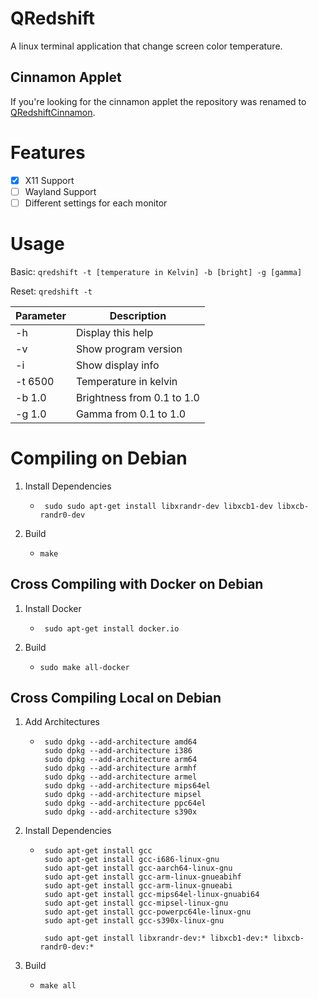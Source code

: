 QRedshift
===
A linux terminal application that change screen color temperature.

## Cinnamon Applet

If you're looking for the cinnamon applet the repository was renamed
to [QRedshiftCinnamon](https://github.com/raphaelquintao/QRedshiftCinnamon).

# Features

- [x] X11 Support
- [ ] Wayland Support
- [ ] Different settings for each monitor

# Usage

Basic: `qredshift -t [temperature in Kelvin] -b [bright] -g [gamma]`

Reset: `qredshift -t`

| Parameter | Description                |
|-----------|----------------------------|
| -h        | Display this help          |
| -v        | Show program version       |
| -i        | Show display info          |
| -t 6500   | Temperature in kelvin      |
| -b 1.0    | Brightness from 0.1 to 1.0 |
| -g 1.0    | Gamma from 0.1 to 1.0      |

# Compiling on Debian
1. Install Dependencies
   * ```shell
      sudo sudo apt-get install libxrandr-dev libxcb1-dev libxcb-randr0-dev 
     ```
2. Build
   * ```shell
     make 
     ```

## Cross Compiling with Docker on Debian
1. Install Docker
   * ```shell
      sudo apt-get install docker.io 
      ```
2. Build
   * ```shell
     sudo make all-docker
     ```

## Cross Compiling Local on Debian

1. Add Architectures
   * ```shell
      sudo dpkg --add-architecture amd64  
      sudo dpkg --add-architecture i386   
      sudo dpkg --add-architecture arm64  
      sudo dpkg --add-architecture armhf  
      sudo dpkg --add-architecture armel  
      sudo dpkg --add-architecture mips64el  
      sudo dpkg --add-architecture mipsel  
      sudo dpkg --add-architecture ppc64el
      sudo dpkg --add-architecture s390x  
      ```
2. Install Dependencies
   * ```shell
      sudo apt-get install gcc
      sudo apt-get install gcc-i686-linux-gnu  
      sudo apt-get install gcc-aarch64-linux-gnu
      sudo apt-get install gcc-arm-linux-gnueabihf 
      sudo apt-get install gcc-arm-linux-gnueabi
      sudo apt-get install gcc-mips64el-linux-gnuabi64
      sudo apt-get install gcc-mipsel-linux-gnu
      sudo apt-get install gcc-powerpc64le-linux-gnu
      sudo apt-get install gcc-s390x-linux-gnu
   
      sudo apt-get install libxrandr-dev:* libxcb1-dev:* libxcb-randr0-dev:*  
      ```
3. Build
   *  ```shell
      make all
      ```



